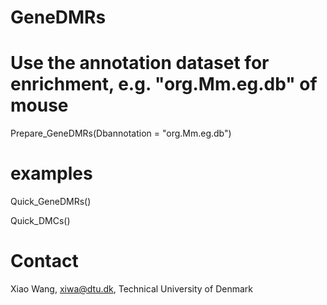 # GeneDMRs
# Use the annotation dataset for enrichment, e.g. "org.Mm.eg.db" of mouse
Prepare_GeneDMRs(Dbannotation = "org.Mm.eg.db")

# examples
Quick_GeneDMRs()

Quick_DMCs()

# Contact
Xiao Wang, xiwa@dtu.dk, Technical University of Denmark

